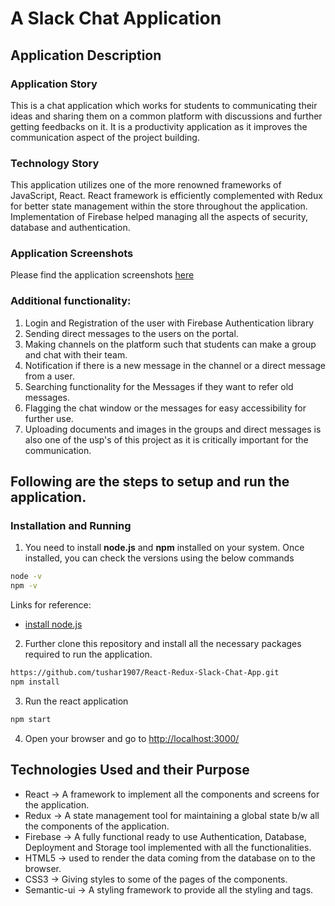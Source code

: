 # A Slack Chat Application

## Application Description

### Application Story
This is a chat application which works for students to communicating their ideas and sharing them on a common platform with discussions and further getting feedbacks on it. It is a productivity application as it improves the communication aspect of the project building.

### Technology Story
This application utilizes one of the more renowned frameworks of JavaScript, React. React framework is efficiently complemented with Redux for better state management within the store throughout the application. Implementation of Firebase helped managing all the aspects of security, database and authentication.

### Application Screenshots
Please find the application screenshots [here](https://github.com/tushar1907/React-Redux-Slack-Chat-App/tree/master/Application%20Screenshots)

### Additional functionality:
1. Login and  Registration of the user with Firebase Authentication library
2. Sending direct messages to the users on the portal.
3. Making channels on the platform such that students can make a group and chat with their team.
4. Notification if there is a new message in the channel or a direct message from a user.
5. Searching functionality for the Messages if they want to refer old messages.
6. Flagging the chat window or the messages for easy accessibility for further use.
7. Uploading documents and images in the groups and direct messages is also one of the usp's of this project as it is critically important for the communication.


## Following are the steps to setup and run the application.

### Installation and Running
1. You need to install **node.js** and **npm** installed on your system. Once installed, you can check the versions using the below commands

```sh
node -v
npm -v
```
Links for reference:
* [install node.js](https://nodejs.org/en/download/)

2. Further clone this repository and install all the necessary packages required to run the application.

```sh
https://github.com/tushar1907/React-Redux-Slack-Chat-App.git
npm install
```

3. Run the react application

```sh
npm start
```

4. Open your browser and go to [http://localhost:3000/](http://localhost:3000/)

## Technologies Used and their Purpose

* React -> A framework to implement all the components and screens for the application.
* Redux -> A state management tool for maintaining a global state b/w all the components of the application.
* Firebase -> A fully functional ready to use Authentication, Database, Deployment and Storage tool implemented with all the functionalities.
* HTML5 -> used to render the data coming from the database on to the browser.
* CSS3 -> Giving styles to some of the pages of the components.
* Semantic-ui -> A styling framework to provide all the styling and tags.
